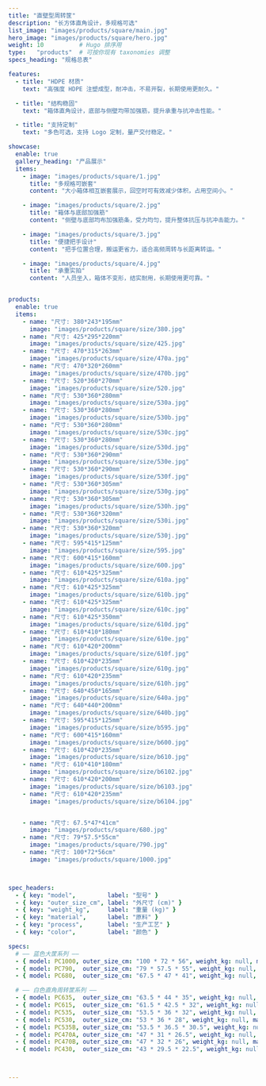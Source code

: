 ```yaml
---
title: "直壁型周转筐"
description: "长方体直角设计，多规格可选"
list_image: "images/products/square/main.jpg"
hero_image: "images/products/square/hero.jpg"
weight: 10          # Hugo 排序用
type:   "products"  # 可按你现有 taxonomies 调整
specs_heading: "规格总表"

features:
  - title: "HDPE 材质"
    text: "高强度 HDPE 注塑成型，耐冲击，不易开裂，长期使用更耐久。"

  - title: "结构稳固"
    text: "箱体直角设计，底部与侧壁均带加强筋，提升承重与抗冲击性能。"

  - title: "支持定制"
    text: "多色可选，支持 Logo 定制，量产交付稳定。"

showcase:
  enable: true
  gallery_heading: "产品展示"
  items:
    - image: "images/products/square/1.jpg"
      title: "多规格可嵌套"
      content: "大小箱体相互嵌套展示，回空时可有效减少体积，占用空间小。"

    - image: "images/products/square/2.jpg"
      title: "箱体与底部加强筋"
      content: "侧壁与底部均布加强筋条，受力均匀，提升整体抗压与抗冲击能力。"

    - image: "images/products/square/3.jpg"
      title: "便捷把手设计"
      content: "把手位置合理，搬运更省力，适合高频周转与长距离转运。"

    - image: "images/products/square/4.jpg"
      title: "承重实拍"
      content: "人员坐入，箱体不变形，结实耐用，长期使用更可靠。"


products:
  enable: true
  items:
    - name: "尺寸: 380*243*195mm"
      image: "images/products/square/size/380.jpg"
    - name: "尺寸: 425*295*220mm"
      image: "images/products/square/size/425.jpg"
    - name: "尺寸: 470*315*263mm"
      image: "images/products/square/size/470a.jpg"
    - name: "尺寸: 470*320*260mm"
      image: "images/products/square/size/470b.jpg"
    - name: "尺寸: 520*360*270mm"
      image: "images/products/square/size/520.jpg"
    - name: "尺寸: 530*360*280mm"
      image: "images/products/square/size/530a.jpg"
    - name: "尺寸: 530*360*280mm"
      image: "images/products/square/size/530b.jpg"
    - name: "尺寸: 530*360*280mm"
      image: "images/products/square/size/530c.jpg"
    - name: "尺寸: 530*360*280mm"
      image: "images/products/square/size/530d.jpg"
    - name: "尺寸: 530*360*290mm"
      image: "images/products/square/size/530e.jpg"
    - name: "尺寸: 530*360*290mm"
      image: "images/products/square/size/530f.jpg"
    - name: "尺寸: 530*360*305mm"
      image: "images/products/square/size/530g.jpg"
    - name: "尺寸: 530*360*305mm"
      image: "images/products/square/size/530h.jpg"
    - name: "尺寸: 530*360*320mm"
      image: "images/products/square/size/530i.jpg"
    - name: "尺寸: 530*360*320mm"
      image: "images/products/square/size/530j.jpg"
    - name: "尺寸: 595*415*125mm"
      image: "images/products/square/size/595.jpg"
    - name: "尺寸: 600*415*160mm"
      image: "images/products/square/size/600.jpg"
    - name: "尺寸: 610*425*325mm"
      image: "images/products/square/size/610a.jpg"
    - name: "尺寸: 610*425*325mm"
      image: "images/products/square/size/610b.jpg"
    - name: "尺寸: 610*425*325mm"
      image: "images/products/square/size/610c.jpg"
    - name: "尺寸: 610*425*350mm"
      image: "images/products/square/size/610d.jpg"
    - name: "尺寸: 610*410*180mm"
      image: "images/products/square/size/610e.jpg"
    - name: "尺寸: 610*420*200mm"
      image: "images/products/square/size/610f.jpg"
    - name: "尺寸: 610*420*235mm"
      image: "images/products/square/size/610g.jpg"
    - name: "尺寸: 610*420*235mm"
      image: "images/products/square/size/610h.jpg"
    - name: "尺寸: 640*450*165mm"
      image: "images/products/square/size/640a.jpg"
    - name: "尺寸: 640*440*200mm"
      image: "images/products/square/size/640b.jpg"
    - name: "尺寸: 595*415*125mm"
      image: "images/products/square/size/b595.jpg"
    - name: "尺寸: 600*415*160mm"
      image: "images/products/square/size/b600.jpg"
    - name: "尺寸: 610*420*235mm"
      image: "images/products/square/size/b610.jpg"
    - name: "尺寸: 610*410*180mm"
      image: "images/products/square/size/b6102.jpg"
    - name: "尺寸: 610*420*200mm"
      image: "images/products/square/size/b6103.jpg"
    - name: "尺寸: 610*420*235mm"
      image: "images/products/square/size/b6104.jpg"


    - name: "尺寸: 67.5*47*41cm"
      image: "images/products/square/680.jpg"
    - name: "尺寸: 79*57.5*55cm"
      image: "images/products/square/790.jpg"
    - name: "尺寸: 100*72*56cm"
      image: "images/products/square/1000.jpg"



spec_headers: 
  - { key: "model",         label: "型号" }
  - { key: "outer_size_cm", label: "外尺寸 (cm)" }   
  - { key: "weight_kg",     label: "重量 (kg)" }
  - { key: "material",      label: "原料" }
  - { key: "process",       label: "生产工艺" }
  - { key: "color",         label: "颜色" }

specs:
  # —— 蓝色大筐系列 ——
  - { model: PC1000, outer_size_cm: "100 * 72 * 56", weight_kg: null, material: HDPE, process: 注塑, color: "蓝" }  # 一米大筐，可配轮
  - { model: PC790,  outer_size_cm: "79 * 57.5 * 55", weight_kg: null, material: HDPE, process: 注塑, color: "蓝" }  # 755筐，可配轮
  - { model: PC680,  outer_size_cm: "67.5 * 47 * 41", weight_kg: null, material: HDPE, process: 注塑, color: "蓝/白" }

  # —— 白色直角周转筐系列 ——
  - { model: PC635,  outer_size_cm: "63.5 * 44 * 35", weight_kg: null, material: HDPE, process: 注塑, color: "白" }
  - { model: PC615,  outer_size_cm: "61.5 * 42.5 * 32", weight_kg: null, material: HDPE, process: 注塑, color: "白" }
  - { model: PC535,  outer_size_cm: "53.5 * 36 * 32", weight_kg: null, material: HDPE, process: 注塑, color: "白" }
  - { model: PC530,  outer_size_cm: "53 * 36 * 28", weight_kg: null, material: HDPE, process: 注塑, color: "白" }
  - { model: PC535B, outer_size_cm: "53.5 * 36.5 * 30.5", weight_kg: null, material: HDPE, process: 注塑, color: "白" }
  - { model: PC470A, outer_size_cm: "47 * 31 * 26.5", weight_kg: null, material: HDPE, process: 注塑, color: "白" }
  - { model: PC470B, outer_size_cm: "47 * 32 * 26", weight_kg: null, material: HDPE, process: 注塑, color: "白" }
  - { model: PC430,  outer_size_cm: "43 * 29.5 * 22.5", weight_kg: null, material: HDPE, process: 注塑, color: "白" }



---
```

